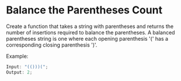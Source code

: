 # Balance the Parentheses Count

Create a function that takes a string with parentheses and returns the number of insertions required to balance the parentheses. A balanced parentheses string is one where each opening parenthesis '(' has a corresponding closing parenthesis ')'.

Example:

```js
Input: "(()))(";
Output: 2;
```
